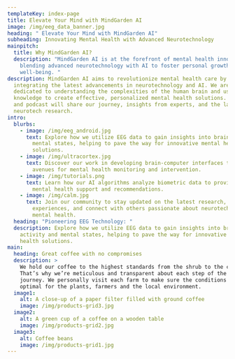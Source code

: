 ```yaml
---
templateKey: index-page
title: Elevate Your Mind with MindGarden AI
image: /img/eeg_data_banner.jpg
heading: " Elevate Your Mind with MindGarden AI"
subheading: Innovating Mental Health with Advanced Neurotechnology
mainpitch:
  title: Why MindGarden AI?
  description: "MindGarden AI is at the forefront of mental health innovation,
    blending advanced neurotechnology with AI to foster personal growth and
    well-being. "
description: MindGarden AI aims to revolutionize mental health care by
  integrating the latest advancements in neurotechnology and AI. We are
  dedicated to understanding the complexities of the human brain and using that
  knowledge to create effective, personalized mental health solutions. Our blog
  and podcast will share our journey, insights from experts, and the latest in
  neurotech research.
intro:
  blurbs:
    - image: /img/eeg_android.jpg
      text: Explore how we utilize EEG data to gain insights into brain activity and
        mental states, helping to pave the way for innovative mental health
        solutions.
    - image: /img/ultracortex.jpg
      text: Discover our work in developing brain-computer interfaces that offer new
        avenues for mental health monitoring and intervention.
    - image: /img/tutorials.png
      text: Learn how our AI algorithms analyze biometric data to provide personalized
        mental health support and recommendations.
    - image: /img/calm.jpg
      text: Join our community to stay updated on the latest research, share your
        experiences, and connect with others passionate about neurotech and
        mental health.
  heading: "Pioneering EEG Technology: "
  description: Explore how we utilize EEG data to gain insights into brain
    activity and mental states, helping to pave the way for innovative mental
    health solutions.
main:
  heading: Great coffee with no compromises
  description: >
    We hold our coffee to the highest standards from the shrub to the cup.
    That’s why we’re meticulous and transparent about each step of the coffee’s
    journey. We personally visit each farm to make sure the conditions are
    optimal for the plants, farmers and the local environment.
  image1:
    alt: A close-up of a paper filter filled with ground coffee
    image: /img/products-grid3.jpg
  image2:
    alt: A green cup of a coffee on a wooden table
    image: /img/products-grid2.jpg
  image3:
    alt: Coffee beans
    image: /img/products-grid1.jpg
---
```


